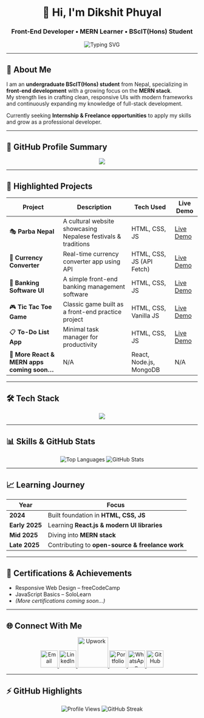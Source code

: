 <!-- Modern GitHub README 2025 -->

<h1 align="center">👋 Hi, I'm Dikshit Phuyal</h1>
<h3 align="center">Front-End Developer • MERN Learner • BScIT(Hons) Student</h3>

<p align="center">
  <img src="https://readme-typing-svg.herokuapp.com?font=Fira+Code&weight=500&size=20&pause=3000&color=00D9F7&center=true&vCenter=true&width=600&lines=Crafting+Clean+%26+Responsive+UIs+💻;Exploring+MERN+Stack+🌐;Open+to+Internships+%26+Freelance+🚀" alt="Typing SVG" />
</p>

---

## 🚀 About Me  
I am an **undergraduate BScIT(Hons) student** from Nepal, specializing in **front-end development** with a growing focus on the **MERN stack**.  
My strength lies in crafting clean, responsive UIs with modern frameworks and continuously expanding my knowledge of full-stack development.  

Currently seeking **Internship & Freelance opportunities** to apply my skills and grow as a professional developer.  

---

## 🌟 GitHub Profile Summary  

<p align="center">
  <img src="https://github-profile-summary-cards.vercel.app/api/cards/profile-details?username=Dikshitxjs&theme=tokyonight" />
</p>

---

## 📂 Highlighted Projects  

| Project | Description | Tech Used | Live Demo |
|---------|-------------|-----------|-----------|
| 🎭 **Parba Nepal** | A cultural website showcasing Nepalese festivals & traditions | HTML, CSS, JS | [Live Demo](https://parba-nepal.vercel.app/) |
| 💱 **Currency Converter** | Real-time currency converter app using API | HTML, CSS, JS (API Fetch) | [Live Demo](https://currency-converterxx.vercel.app/) |
| 🏦 **Banking Software UI** | A simple front-end banking management software | HTML, CSS, JS | [Live Demo](https://banking-software.vercel.app/) |
| 🎮 **Tic Tac Toe Game** | Classic game built as a front-end practice project | HTML, CSS, Vanilla JS | [Live Demo](https://dikshitxjs.github.io/tic-Tac-toe/) |
| 📋 **To-Do List App** | Minimal task manager for productivity | HTML, CSS, JS | [Live Demo](https://dikshitxjs.github.io/To-Do-List/) |
| 🚧 **More React & MERN apps coming soon…** | N/A | React, Node.js, MongoDB | N/A |

---

## 🛠 Tech Stack  

<p align="center">
  <img src="https://skillicons.dev/icons?i=html,css,js,react,nodejs,express,mongodb,tailwind,git,github,vscode" />
</p>

---

## 📊 Skills & GitHub Stats  

<p align="center">
  <!-- Top Languages -->
  <img src="https://github-readme-stats.vercel.app/api/top-langs/?username=Dikshitxjs&theme=tokyonight&layout=compact&hide_border=true" alt="Top Languages" />

  <!-- GitHub Stats -->
  <img src="https://github-readme-stats.vercel.app/api?username=Dikshitxjs&show_icons=true&theme=tokyonight&hide_border=true" alt="GitHub Stats" />
</p>

---

## 📈 Learning Journey  

| Year | Focus |
|------|-------|
| **2024** | Built foundation in **HTML, CSS, JS** |
| **Early 2025** | Learning **React.js & modern UI libraries** |
| **Mid 2025** | Diving into **MERN stack** |
| **Late 2025** | Contributing to **open-source & freelance work** |

---

## 🏅 Certifications & Achievements  

- Responsive Web Design – freeCodeCamp  
- JavaScript Basics – SoloLearn  
- *(More certifications coming soon…)*  

---

## 🌐 Connect With Me  

<p align="center">
  <a href="mailto:dikshitphuyal550@gmail.com">
    <img src="https://skillicons.dev/icons?i=gmail" width="45px" alt="Email"/>
  </a>
  <a href="https://www.linkedin.com/in/dikshit-phuyal-611117359">
    <img src="https://skillicons.dev/icons?i=linkedin" width="45px" alt="LinkedIn"/>
  </a>
  <a href="https://www.upwork.com/freelancers/~01847cd3e4b03264f2">
    <img src="https://upload.wikimedia.org/wikipedia/commons/f/f4/Upwork_Logo.svg" width="80px" alt="Upwork"/>
  </a>
  <a href="http://phuyaldikshit.com.np">
    <img src="https://skillicons.dev/icons?i=vercel" width="45px" alt="Portfolio"/>
  </a>
  <a href="https://wa.me/9779818141210">
    <img src="https://img.icons8.com/color/48/whatsapp.png" width="45px" alt="WhatsApp"/>
  </a>
  <a href="https://github.com/Dikshitxjs">
    <img src="https://skillicons.dev/icons?i=github" width="45px" alt="GitHub"/>
  </a>
</p>

---

## ⚡ GitHub Highlights  

<p align="center">
  <img src="https://komarev.com/ghpvc/?username=Dikshitxjs&color=blueviolet&style=flat-square" alt="Profile Views" />  
  <img src="https://streak-stats.demolab.com?user=Dikshitxjs&theme=tokyonight&hide_border=true" alt="GitHub Streak" />
</p>


